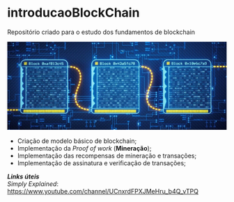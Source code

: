 # introducaoBlockChain
Repositório criado para o estudo dos fundamentos de blockchain

![Modelo de blockchain](https://github.com/vlcp197/introducaoBlockChain/blob/main/blockchain.jpg "Blockchain")  



- Criação de modelo básico de blockchain;  
- Implementação da *Proof of work* (**Mineração**);  
- Implementação das recompensas de mineração e transações;  
- Implementação de assinatura e verificação de transações;           







***Links úteis***  
*Simply Explained*:  
https://www.youtube.com/channel/UCnxrdFPXJMeHru_b4Q_vTPQ
